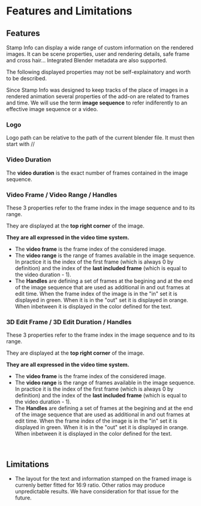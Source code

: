 # Features and Limitations

## Features

Stamp Info can display a wide range of custom information on the rendered images. It can be scene properties,
user and rendering details, safe frame and cross hair... Integrated Blender metadata are also supported.

The following displayed properties may not be self-explainatory and worth to be described.

Since Stamp Info was designed to keep tracks of the place of images in a rendered animation several properties
of the add-on are related to frames and time. We will use the term **image sequence** to refer indiferently to
an effective image sequence or a video.

### Logo
Logo path can be relative to the path of the current blender file. It must then start with //


### Video Duration
The **video duration** is the exact number of frames contained in the image sequence.


### Video Frame / Video Range / Handles
These 3 properties refer to the frame index in the image sequence and to its range.

They are displayed at the **top right corner** of the image.

**They are all expressed in the video time system.**

- The **video frame** is the frame index of the considered image.
- The **video range** is the range of frames available in the image sequence. In practice
it is the index of the first frame (which is always 0 by definition) and the index of the __last included frame__
(which is equal to the video duration - 1).
- The **Handles** are defining a set of frames at the begining and at the end of the image sequence that
are used as additional in and out frames at edit time. When the frame index of the image is in the "in" set
it is displayed in green. When it is in the "out" set it is displayed in orange. When inbetween it is displayed
in the color defined for the text.
	
### 3D Edit Frame / 3D Edit Duration / Handles
These 3 properties refer to the frame index in the image sequence and to its range.

They are displayed at the **top right corner** of the image.

**They are all expressed in the video time system.**

- The **video frame** is the frame index of the considered image.
- The **video range** is the range of frames available in the image sequence. In practice
it is the index of the first frame (which is always 0 by definition) and the index of the __last included frame__
(which is equal to the video duration - 1).
- The **Handles** are defining a set of frames at the begining and at the end of the image sequence that
are used as additional in and out frames at edit time. When the frame index of the image is in the "in" set
it is displayed in green. When it is in the "out" set it is displayed in orange. When inbetween it is displayed
in the color defined for the text.

<br />

## Limitations

- The layout for the text and information stamped on the framed image is currenly better fitted for 16:9 ratio.
Other ratios may produce unpredictable results. We have consideration for that issue for the future.